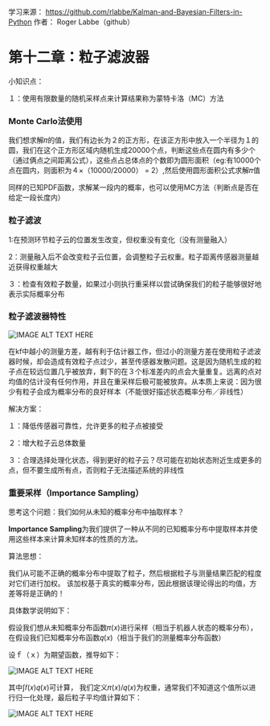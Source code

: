 学习来源：
https://github.com/rlabbe/Kalman-and-Bayesian-Filters-in-Python
作者：
Roger Labbe（github）


# 第十二章：粒子滤波器

小知识点：

１：使用有限数量的随机采样点来计算结果称为蒙特卡洛（MC）方法

### Monte Carlo法使用

我们想求解𝜋的值，我们有边长为２的正方形，在该正方形中放入一个半径为１的圆，我们在这个正方形区域内随机生成20000个点，判断这些点在圆内有多少个（通过俩点之间距离公式），这些点占总体点的个数即为圆形面积（eg:有10000个点在圆内，则面积为４×（10000/20000） = 2）,然后使用圆形面积公式求解𝜋值

同样的已知PDF函数，求解某一段内的概率，也可以使用MC方法（判断点是否在给定一段长度内）

### 粒子滤波

1:在预测环节粒子云的位置发生改变，但权重没有变化（没有测量融入）

2：测量融入后不会改变粒子云位置，会调整粒子云权重。粒子距离传感器测量越近获得权重越大

３：检查有效粒子数量，如果过小则执行重采样以尝试确保我们的粒子能够很好地表示实际概率分布


### 粒子滤波器特性

![IMAGE ALT TEXT HERE](https://github.com/xdwgood/Navigation-and-control/blob/xdwgood-patch-1/156.png)

在kf中越小的测量方差，越有利于估计器工作，但过小的测量方差在使用粒子滤波器时候，却会造成有效粒子点过少，甚至传感器发散问题。这是因为随机生成的粒子点在较远位置几乎被放弃，剩下的在３个标准差内的点会大量重复。远离的点对均值的估计没有任何作用，并且在重采样后极可能被放弃。从本质上来说：因为很少有粒子会成为概率分布的良好样本（不能很好描述状态概率分布／非线性）

解决方案：

１：降低传感器可靠性，允许更多的粒子点被接受　　　　　

２：增大粒子云总体数量　　　　

３：合理选择处理化状态，得到更好的粒子云？尽可能在初始状态附近生成更多的点，但不要生成所有点，否则粒子无法描述系统的非线性

### 重要采样（Importance Sampling）

思考这个问题：我们如何从未知的概率分布中抽取样本？

**Importance Sampling**为我们提供了一种从不同的已知概率分布中提取样本并使用这些样本来计算未知样本的性质的方法。

算法思想：

我们从可能不正确的概率分布中提取了粒子，然后根据粒子与测量结果匹配的程度对它们进行加权。 该加权基于真实的概率分布，因此根据该理论得出的均值，方差等将是正确的！

具体数学说明如下：

假设我们想从未知概率分布函数𝜋(𝑥)进行采样（相当于机器人状态的概率分布），在假设我们已知概率分布函数𝑞(𝑥)（相当于我们的测量概率分布函数）

设ｆ（ｘ）为期望函数，推导如下：

![IMAGE ALT TEXT HERE](https://github.com/xdwgood/Navigation-and-control/blob/xdwgood-patch-1/157.png)

其中∫𝑓(𝑥)𝑞(𝑥)可计算， 我们定义𝜋(𝑥)/𝑞(𝑥)为权重，通常我们不知道这个值所以进行归一化处理，最后粒子平均值计算如下：

![IMAGE ALT TEXT HERE](https://github.com/xdwgood/Navigation-and-control/blob/xdwgood-patch-1/159.png)
